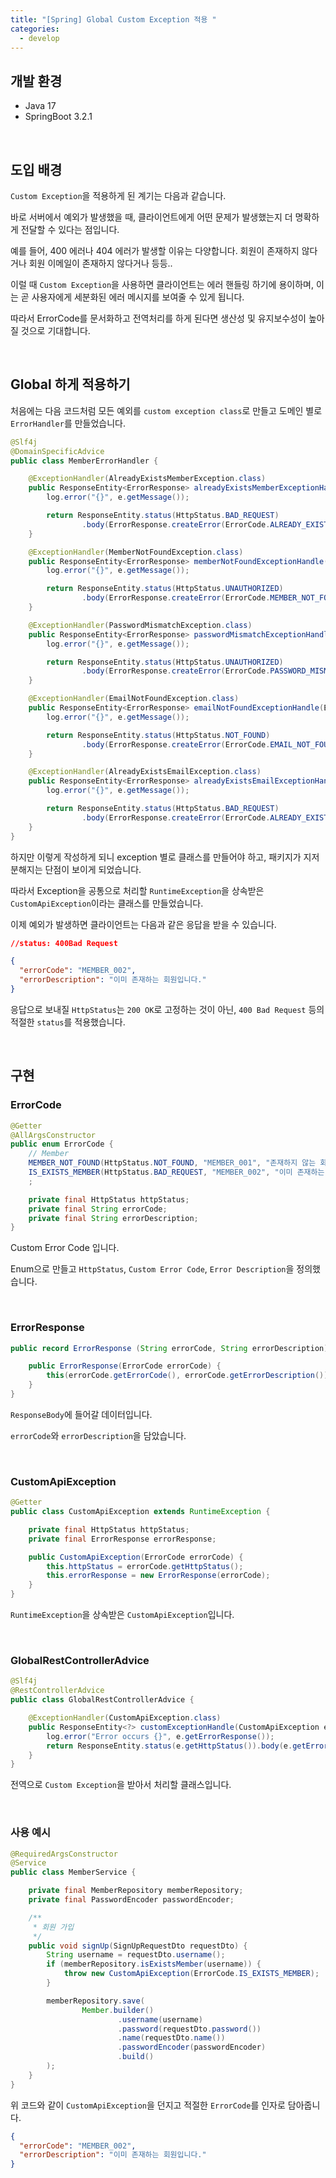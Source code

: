 ```yaml
---
title: "[Spring] Global Custom Exception 적용 "
categories:
  - develop
---
```


## 개발 환경

- Java 17
- SpringBoot 3.2.1

<br>

## 도입 배경

`Custom Exception`을 적용하게 된 계기는 다음과 같습니다.

바로 서버에서 예외가 발생했을 때, 클라이언트에게 어떤 문제가 발생했는지 더 명확하게 전달할 수 있다는 점입니다.

예를 들어, 400 에러나 404 에러가 발생할 이유는 다양합니다. 회원이 존재하지 않다거나 회원 이메일이 존재하지 않다거나 등등..

이럴 때 `Custom Exception`을 사용하면 클라이언트는 에러 핸들링 하기에 용이하며, 이는 곧 사용자에게 세분화된 에러 메시지를 보여줄 수 있게 됩니다.

따라서 ErrorCode를 문서화하고 전역처리를 하게 된다면 생산성 및 유지보수성이 높아질 것으로 기대합니다.

<br>

## Global 하게 적용하기

처음에는 다음 코드처럼 모든 예외를 `custom exception class`로 만들고 도메인 별로 `ErrorHandler`를 만들었습니다.

```java
@Slf4j
@DomainSpecificAdvice
public class MemberErrorHandler {

    @ExceptionHandler(AlreadyExistsMemberException.class)
    public ResponseEntity<ErrorResponse> alreadyExistsMemberExceptionHandle(AlreadyExistsMemberException e) {
        log.error("{}", e.getMessage());

        return ResponseEntity.status(HttpStatus.BAD_REQUEST)
                .body(ErrorResponse.createError(ErrorCode.ALREADY_EXISTS_MEMBER));
    }

    @ExceptionHandler(MemberNotFoundException.class)
    public ResponseEntity<ErrorResponse> memberNotFoundExceptionHandle(MemberNotFoundException e) {
        log.error("{}", e.getMessage());

        return ResponseEntity.status(HttpStatus.UNAUTHORIZED)
                .body(ErrorResponse.createError(ErrorCode.MEMBER_NOT_FOUND));
    }

    @ExceptionHandler(PasswordMismatchException.class)
    public ResponseEntity<ErrorResponse> passwordMismatchExceptionHandle(PasswordMismatchException e) {
        log.error("{}", e.getMessage());

        return ResponseEntity.status(HttpStatus.UNAUTHORIZED)
                .body(ErrorResponse.createError(ErrorCode.PASSWORD_MISMATCH));
    }

    @ExceptionHandler(EmailNotFoundException.class)
    public ResponseEntity<ErrorResponse> emailNotFoundExceptionHandle(EmailNotFoundException e) {
        log.error("{}", e.getMessage());

        return ResponseEntity.status(HttpStatus.NOT_FOUND)
                .body(ErrorResponse.createError(ErrorCode.EMAIL_NOT_FOUND));
    }

    @ExceptionHandler(AlreadyExistsEmailException.class)
    public ResponseEntity<ErrorResponse> alreadyExistsEmailExceptionHandle(AlreadyExistsEmailException e) {
        log.error("{}", e.getMessage());

        return ResponseEntity.status(HttpStatus.BAD_REQUEST)
                .body(ErrorResponse.createError(ErrorCode.ALREADY_EXISTS_EMAIL));
    }
}

```

하지만 이렇게 작성하게 되니 exception 별로 클래스를 만들어야 하고, 패키지가 지저분해지는 단점이 보이게 되었습니다.

따라서 Exception을 공통으로 처리할 `RuntimeException`을 상속받은 `CustomApiException`이라는 클래스를 만들었습니다.

이제 예외가 발생하면 클라이언트는 다음과 같은 응답을 받을 수 있습니다.

```json
//status: 400Bad Request

{
  "errorCode": "MEMBER_002",
  "errorDescription": "이미 존재하는 회원입니다."
}
```

응답으로 보내질 `HttpStatus`는 `200 OK`로 고정하는 것이 아닌, `400 Bad Request` 등의 적절한 `status`를 적용했습니다.

<br>

## 구현

### ErrorCode

```java
@Getter
@AllArgsConstructor
public enum ErrorCode {
    // Member
    MEMBER_NOT_FOUND(HttpStatus.NOT_FOUND, "MEMBER_001", "존재하지 않는 회원입니다."),
    IS_EXISTS_MEMBER(HttpStatus.BAD_REQUEST, "MEMBER_002", "이미 존재하는 회원입니다."),
    ;

    private final HttpStatus httpStatus;
    private final String errorCode;
    private final String errorDescription;
}
```

Custom Error Code 입니다.

Enum으로 만들고 `HttpStatus`, `Custom Error Code`, `Error Description`을 정의했습니다.

<br>

### ErrorResponse

```java
public record ErrorResponse (String errorCode, String errorDescription) {

    public ErrorResponse(ErrorCode errorCode) {
        this(errorCode.getErrorCode(), errorCode.getErrorDescription());
    }
}

```

`ResponseBody`에 들어갈 데이터입니다.

`errorCode`와 `errorDescription`을 담았습니다.

<br>

### CustomApiException

```java
@Getter
public class CustomApiException extends RuntimeException {

    private final HttpStatus httpStatus;
    private final ErrorResponse errorResponse;

    public CustomApiException(ErrorCode errorCode) {
        this.httpStatus = errorCode.getHttpStatus();
        this.errorResponse = new ErrorResponse(errorCode);
    }
}

```

`RuntimeException`을 상속받은 `CustomApiException`입니다.

<br>

### GlobalRestControllerAdvice

```java
@Slf4j
@RestControllerAdvice
public class GlobalRestControllerAdvice {

    @ExceptionHandler(CustomApiException.class)
    public ResponseEntity<?> customExceptionHandle(CustomApiException e) {
        log.error("Error occurs {}", e.getErrorResponse());
        return ResponseEntity.status(e.getHttpStatus()).body(e.getErrorResponse());
    }
}

```

전역으로 `Custom Exception`을 받아서 처리할 클래스입니다.

<br>

### 사용 예시

```java
@RequiredArgsConstructor
@Service
public class MemberService {

    private final MemberRepository memberRepository;
    private final PasswordEncoder passwordEncoder;

    /**
     * 회원 가입
     */
    public void signUp(SignUpRequestDto requestDto) {
        String username = requestDto.username();
        if (memberRepository.isExistsMember(username)) {
            throw new CustomApiException(ErrorCode.IS_EXISTS_MEMBER);
        }

        memberRepository.save(
                Member.builder()
                        .username(username)
                        .password(requestDto.password())
                        .name(requestDto.name())
                        .passwordEncoder(passwordEncoder)
                        .build()
        );
    }
}
```

위 코드와 같이 `CustomApiException`을 던지고 적절한 `ErrorCode`를 인자로 담아줍니다.

```json
{
  "errorCode": "MEMBER_002",
  "errorDescription": "이미 존재하는 회원입니다."
}
```
